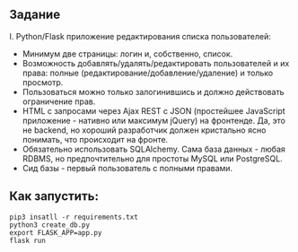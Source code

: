 ## Задание

I. Python/Flask приложение редактирования списка пользователей:

- Минимум две страницы: логин и, собственно, список. 
- Возможность добавлять/удалять/редактировать пользователей и их права: полные (редактирование/добавление/удаление) и только просмотр. 
- Пользоваться можно только залогинившись и должно действовать ограничение прав. 
- HTML с запросами через Ajax REST c JSON (простейшее JavaScript приложение - нативно или максимум jQuery) на фронтенде. Да, это не backend, но хороший разработчик должен кристально ясно понимать, что происходит на фронте. 
- Обязательно использовать SQLAlchemy. Сама база данных - любая RDBMS, но предпочтительно для простоты MySQL или PostgreSQL. 
- Сид базы - первый пользователь с полными правами.

## Как запустить:
	pip3 insatll -r requirements.txt
	python3 create_db.py
	export FLASK_APP=app.py
	flask run